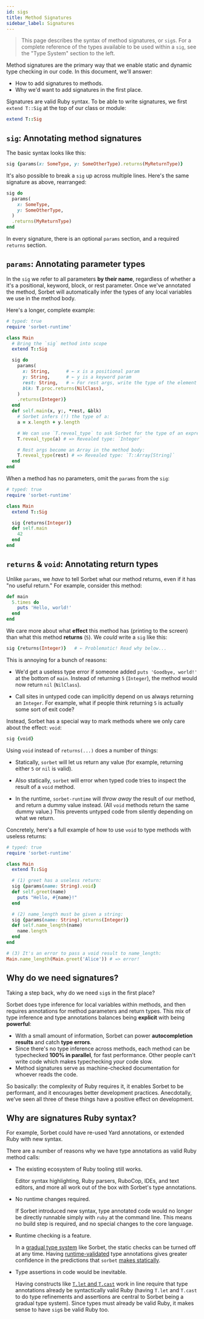 ```yaml
---
id: sigs
title: Method Signatures
sidebar_label: Signatures
---
```


> This page describes the syntax of method signatures, or `sig`s. For a complete
> reference of the types available to be used within a `sig`, see the "Type
> System" section to the left.

Method signatures are the primary way that we enable static and dynamic type
checking in our code. In this document, we'll answer:

- How to add signatures to methods.
- Why we'd want to add signatures in the first place.

Signatures are valid Ruby syntax. To be able to write signatures, we first
`extend T::Sig` at the top of our class or module:

```ruby
extend T::Sig
```

## `sig`: Annotating method signatures

The basic syntax looks like this:

```ruby
sig {params(x: SomeType, y: SomeOtherType).returns(MyReturnType)}
```

It's also possible to break a `sig` up across multiple lines. Here's the same
signature as above, rearranged:

```ruby
sig do
  params(
    x: SomeType,
    y: SomeOtherType,
  )
  .returns(MyReturnType)
end
```

In every signature, there is an optional `params` section, and a required
`returns` section.

## `params`: Annotating parameter types

In the `sig` we refer to all parameters **by their name**, regardless of whether
a it's a positional, keyword, block, or rest parameter. Once we've annotated the
method, Sorbet will automatically infer the types of any local variables we use
in the method body.

Here's a longer, complete example:

```ruby
# typed: true
require 'sorbet-runtime'

class Main
  # Bring the `sig` method into scope
  extend T::Sig

  sig do
    params(
      x: String,      # ← x is a positional param
      y: String,      # ← y is a keyword param
      rest: String,   # ← For rest args, write the type of the element
      blk: T.proc.returns(NilClass),
    )
    .returns(Integer)}
  end
  def self.main(x, y:, *rest, &blk)
    # Sorbet infers (!) the type of a:
    a = x.length + y.length

    # We can use `T.reveal_type` to ask Sorbet for the type of an expression:
    T.reveal_type(a) # => Revealed type: `Integer`

    # Rest args become an Array in the method body:
    T.reveal_type(rest) # => Revealed type: `T::Array[String]`
  end
end
```

When a method has no parameters, omit the `params` from the `sig`:

```ruby
# typed: true
require 'sorbet-runtime'

class Main
  extend T::Sig

  sig {returns(Integer)}
  def self.main
    42
  end
end
```

## `returns` & `void`: Annotating return types

Unlike `params`, we *have* to tell Sorbet what our method returns, even if it
has "no useful return." For example, consider this method:

```ruby
def main
  5.times do
    puts 'Hello, world!'
  end
end
```

We care more about what **effect** this method has (printing to the screen) than
what this method **returns** (`5`). We *could* write a `sig` like this:

```ruby
sig {returns(Integer)}   # ← Problematic! Read why below...
```

This is annoying for a bunch of reasons:

- We'd get a useless type error if someone added `puts 'Goodbye, world!'` at the
  bottom of `main`. Instead of returning `5` (`Integer`), the method would now
  return `nil` (`NilClass`).

- Call sites in untyped code can implicitly depend on us always returning an
  `Integer`. For example, what if people think returning `5` is actually some
  sort of exit code?

Instead, Sorbet has a special way to mark methods where we only care about the
effect: `void`:

```ruby
sig {void}
```

Using `void` instead of `returns(...)` does a number of things:

- Statically, `sorbet` will let us return any value (for example, returning
  either `5` or `nil` is valid).

- Also statically, `sorbet` will error when typed code tries to inspect the
  result of a `void` method.

- In the runtime, `sorbet-runtime` will *throw away* the result of our method,
  and return a dummy value instead. (All `void` methods return the same dummy
  value.) This prevents untyped code from silently depending on what we return.

Concretely, here's a full example of how to use `void` to type methods with
useless returns:

```ruby
# typed: true
require 'sorbet-runtime'

class Main
  extend T::Sig

  # (1) greet has a useless return:
  sig {params(name: String).void}
  def self.greet(name)
    puts "Hello, #{name}!"
  end

  # (2) name_length must be given a string:
  sig {params(name: String).returns(Integer)}
  def self.name_length(name)
    name.length
  end
end

# (3) It's an error to pass a void result to name_length:
Main.name_length(Main.greet('Alice')) # => error!
```


## Why do we need signatures?

Taking a step back, why do we need `sig`s in the first place?

Sorbet does type inference for local variables within methods, and then requires
annotations for method parameters and return types. This mix of type inference
and type annotations balances being **explicit** with being **powerful**:

- With a small amount of information, Sorbet can power **autocompletion
  results** and catch **type errors**.
- Since there's no type inference across methods, each method can be typechecked
  **100% in parallel**, for fast performance. Other people can't write code
  which makes typechecking *your* code slow.
- Method signatures serve as machine-checked documentation for whoever reads the
  code.

So basically: the complexity of Ruby requires it, it enables Sorbet to be
performant, and it encourages better development practices. Anecdotally, we've
seen all three of these things have a positive effect on development.

## Why are signatures Ruby syntax?

For example, Sorbet could have re-used Yard annotations, or extended Ruby with
new syntax.

There are a number of reasons why we have type annotations as valid Ruby method
calls:

- The existing ecosystem of Ruby tooling still works.

  Editor syntax highlighting, Ruby parsers, RuboCop, IDEs, and text editors, and
  more all work out of the box with Sorbet's type annotations.

- No runtime changes required.

  If Sorbet introduced new syntax, type annotated code would no longer be
  directly runnable simply with `ruby` at the command line. This means no build
  step is required, and no special changes to the core language.

- Runtime checking is a feature.

  In a [gradual type system](gradual.md) like Sorbet, the static checks can be
  turned off at any time. Having [runtime-validated](runtime.md) type
  annotations gives greater confidence in the predictions that `sorbet` [makes
  statically](static.md).

- Type assertions in code would be inevitable.

  Having constructs like [`T.let` and `T.cast`](type-assertions.md) work in line
  require that type annotations already be syntactically valid Ruby (having
  `T.let` and `T.cast` to do type refinements and assertions are central to
  Sorbet being a gradual type system). Since types must already be valid Ruby,
  it makes sense to have `sig`s be valid Ruby too.
